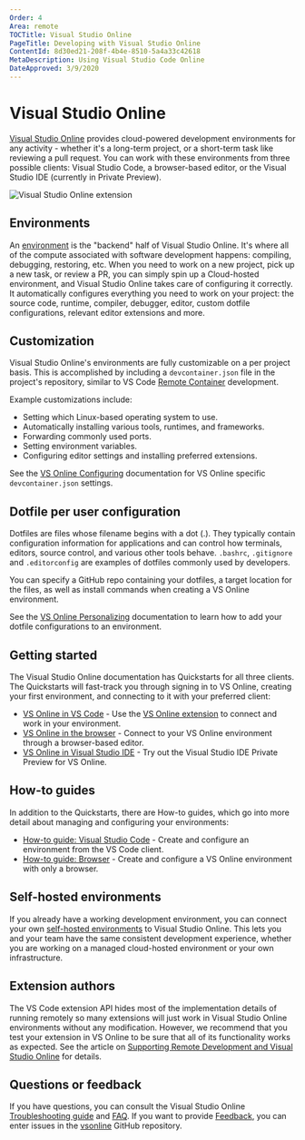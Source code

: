 ```yaml
---
Order: 4
Area: remote
TOCTitle: Visual Studio Online
PageTitle: Developing with Visual Studio Online
ContentId: 8d30ed21-208f-4b4e-8510-5a4a33c42618
MetaDescription: Using Visual Studio Code Online
DateApproved: 3/9/2020
---
```

# Visual Studio Online

[Visual Studio Online](https://docs.microsoft.com/visualstudio/online/overview/what-is-vsonline) provides cloud-powered development environments for any activity - whether it's a long-term project, or a short-term task like reviewing a pull request. You can work with these environments from three possible clients: Visual Studio Code, a browser-based editor, or the Visual Studio IDE (currently in Private Preview).

![Visual Studio Online extension](images/vsonline/vsonline-extension.png)

## Environments

An [environment](https://docs.microsoft.com/visualstudio/online/overview/what-is-vsonline#environments) is the "backend" half of Visual Studio Online. It's where all of the compute associated with software development happens: compiling, debugging, restoring, etc. When you need to work on a new project, pick up a new task, or review a PR, you can simply spin up a Cloud-hosted environment, and Visual Studio Online takes care of configuring it correctly. It automatically configures everything you need to work on your project: the source code, runtime, compiler, debugger, editor, custom dotfile configurations, relevant editor extensions and more.

## Customization

Visual Studio Online's environments are fully customizable on a per project basis. This is accomplished by including a `devcontainer.json` file in the project's repository, similar to VS Code [Remote Container](/docs/remote/containers.md) development.

Example customizations include:

* Setting which Linux-based operating system to use.
* Automatically installing various tools, runtimes, and frameworks.
* Forwarding commonly used ports.
* Setting environment variables.
* Configuring editor settings and installing preferred extensions.

See the [VS Online Configuring](https://docs.microsoft.com/visualstudio/online/reference/configuring) documentation for VS Online specific `devcontainer.json` settings.

## Dotfile per user configuration

Dotfiles are files whose filename begins with a dot (.). They typically contain configuration information for applications and can control how terminals, editors, source control, and various other tools behave. `.bashrc`, `.gitignore` and `.editorconfig` are examples of dotfiles commonly used by developers.

You can specify a GitHub repo containing your dotfiles, a target location for the files, as well as install commands when creating a VS Online environment.

See the [VS Online Personalizing](https://docs.microsoft.com/visualstudio/online/reference/personalizing) documentation to learn how to add your dotfile configurations to an environment.

## Getting started

The Visual Studio Online documentation has Quickstarts for all three clients. The Quickstarts will fast-track you through signing in to VS Online, creating your first environment, and connecting to it with your preferred client:

* [VS Online in VS Code](https://docs.microsoft.com/visualstudio/online/quickstarts/vscode) - Use the [VS Online extension](https://marketplace.visualstudio.com/items?itemName=ms-vsonline.vsonline) to connect and work in your environment.
* [VS Online in the browser](https://docs.microsoft.com/visualstudio/online/quickstarts/browser) - Connect to your VS Online environment through a browser-based editor.
* [VS Online in Visual Studio IDE](https://docs.microsoft.com/visualstudio/online/quickstarts/vs) - Try out the Visual Studio IDE Private Preview for VS Online.

## How-to guides

In addition to the Quickstarts, there are How-to guides, which go into more detail about managing and configuring your environments:

* [How-to guide: Visual Studio Code](https://docs.microsoft.com/visualstudio/online/how-to/vscode) - Create and configure an environment from the VS Code client.
* [How-to guide: Browser](https://docs.microsoft.com/visualstudio/online/how-to/browser) - Create and configure a VS Online environment with only a browser.

## Self-hosted environments

If you already have a working development environment, you can connect your own [self-hosted environments](https://docs.microsoft.com/visualstudio/online/how-to/vscode#self-hosted) to Visual Studio Online. This lets you and your team have the same consistent development experience, whether you are working on a managed cloud-hosted environment or your own infrastructure.

## Extension authors

The VS Code extension API hides most of the implementation details of running remotely so many extensions will just work in Visual Studio Online environments without any modification. However, we recommend that you test your extension in VS Online to be sure that all of its functionality works as expected. See the article on [Supporting Remote Development and Visual Studio Online](/api/advanced-topics/remote-extensions.md) for details.

## Questions or feedback

If you have questions, you can consult the Visual Studio Online [Troubleshooting guide](https://docs.microsoft.com/visualstudio/online/resources/troubleshooting) and [FAQ](https://docs.microsoft.com/visualstudio/online/resources/faq). If you want to provide [Feedback](https://docs.microsoft.com/visualstudio/online/resources/feedback), you can enter issues in the [vsonline](https://github.com/MicrosoftDocs/vsonline) GitHub repository.
